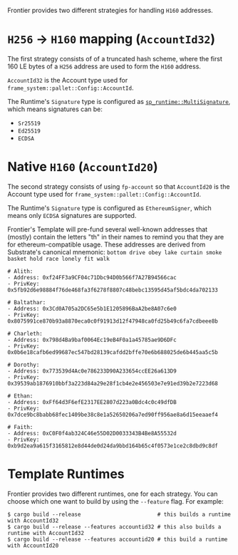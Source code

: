 Frontier provides two different strategies for handling `H160` addresses.

# `H256` -> `H160` mapping (`AccountId32`)

The first strategy consists of of a truncated hash scheme, where the first 160 LE bytes of a `H256` address are used to form the `H160` address.

`AccountId32` is the Account type used for `frame_system::pallet::Config::AccountId`.

The Runtime's `Signature` type is configured as [`sp_runtime::MultiSignature`](https://docs.rs/sp-runtime/2.0.1/sp_runtime/enum.MultiSignature.html), which means signatures can be:
- `Sr25519`
- `Ed25519`
- `ECDSA`

# Native `H160` (`AccountId20`)

The second strategy consists of using `fp-account` so that `AccountId20` is the Account type used for `frame_system::pallet::Config::AccountId`.

The Runtime's `Signature` type is configured as `EthereumSigner`, which means only `ECDSA` signatures are supported.

Frontier's Template will pre-fund several well-known addresses that (mostly) contain the letters "th" in their names to remind you that they are for ethereum-compatible usage. These addresses are derived from Substrate's canonical mnemonic: `bottom drive obey lake curtain smoke basket hold race lonely fit walk`
```
# Alith:
- Address: 0xf24FF3a9CF04c71Dbc94D0b566f7A27B94566cac
- PrivKey: 0x5fb92d6e98884f76de468fa3f6278f8807c48bebc13595d45af5bdc4da702133

# Baltathar:
- Address: 0x3Cd0A705a2DC65e5b1E1205896BaA2be8A07c6e0
- PrivKey: 0x8075991ce870b93a8870eca0c0f91913d12f47948ca0fd25b49c6fa7cdbeee8b

# Charleth:
- Address: 0x798d4Ba9baf0064Ec19eB4F0a1a45785ae9D6DFc
- PrivKey: 0x0b6e18cafb6ed99687ec547bd28139cafdd2bffe70e6b688025de6b445aa5c5b

# Dorothy:
- Address: 0x773539d4Ac0e786233D90A233654ccEE26a613D9
- PrivKey: 0x39539ab1876910bbf3a223d84a29e28f1cb4e2e456503e7e91ed39b2e7223d68

# Ethan:
- Address: 0xFf64d3F6efE2317EE2807d223a0Bdc4c0c49dfDB
- PrivKey: 0x7dce9bc8babb68fec1409be38c8e1a52650206a7ed90ff956ae8a6d15eeaaef4

# Faith:
- Address: 0xC0F0f4ab324C46e55D02D0033343B4Be8A55532d
- PrivKey: 0xb9d2ea9a615f3165812e8d44de0d24da9bbd164b65c4f0573e1ce2c8dbd9c8df
```

# Template Runtimes

Frontier provides two different runtimes, one for each strategy.
You can choose which one want to build by using the `--feature` flag. For example:
```
$ cargo build --release                        # this builds a runtime with AccountId32
$ cargo build --release --features accountid32 # this also builds a runtime with AccountId32
$ cargo build --release --features accountid20 # this build a runtime with AccountId20
```
